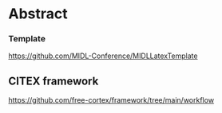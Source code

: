 # Abstract

### Template 
https://github.com/MIDL-Conference/MIDLLatexTemplate

## CITEX framework
https://github.com/free-cortex/framework/tree/main/workflow 

